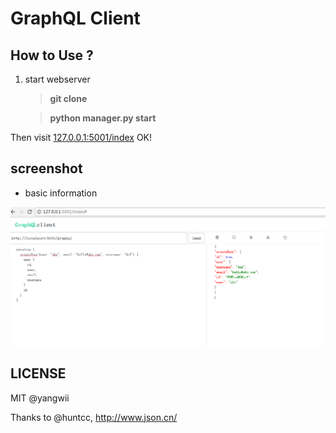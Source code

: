 # GraphQL Client


## How to Use ?

1. start webserver

    > **git clone**

	> **python manager.py start**

Then visit [127.0.0.1:5001/index](http://127.0.0.1:5001/index) OK!


## screenshot

 - basic information

![shot_1](/doc/2.png)

## LICENSE

MIT @yangwii

Thanks to @huntcc, http://www.json.cn/

